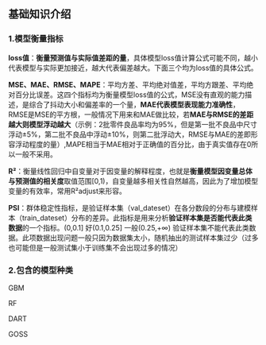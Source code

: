 ## 基础知识介绍

### 1.模型衡量指标

**loss值**：**衡量预测值与实际值差距的量**，具体模型loss值计算公式可能不同，越小代表模型与实际更加接近，越大代表偏差越大。下面三个均为loss值的具体公式。

**MSE、MAE、RMSE、MAPE**：平均方差、平均绝对值差，平均方跟差、平均绝对百分比误差。这四个指标均为衡量模型loss值的公式，MSE没有直观的能力描述，是综合了抖动大小和偏差率的一个量，**MAE代表模型表现能力准确性**，RMSE是MSE的平方根，一般情况下用来和MAE做比较，若**MAE与RMSE的差距越大则模型浮动越大**（示例：2批零件良品率均为95%，但是第一批不良品中尺寸浮动±5%，第二批不良品中浮动±10%，则第二批浮动大，RMSE与MAE的差即形容浮动程度的量）,MAPE相当于MAE相对于正确值的百分比，由于真实值存在0所以一般不采用。

 **R²**：衡量线性回归中自变量对于因变量的解释程度，也就是**衡量模型因变量总体与预测值的相关度**取值范围[0,1)，自变量越多相关性自然越高，因此为了增加模型变量的有效率，常用R²adjust来形容。

**PSI**：群体稳定性指标，是验证样本集（val_dateset）在各分数段的分布与建模样本（train_dateset）分布的差异。此指标是用来分析**验证样本集是否能代表此类数据**的一个指标。(0,0.1] 好(0.1,0.25] 一般(0.25,+∞) 验证样本集不能代表此类数据。此项数据出现问题一般只因为数据集太小，随机抽出的测试样本集过少（过多也可能但是一般测试集小于训练集不会出现过多的情况）

### 2.包含的模型种类

GBM

RF

DART

GOSS



